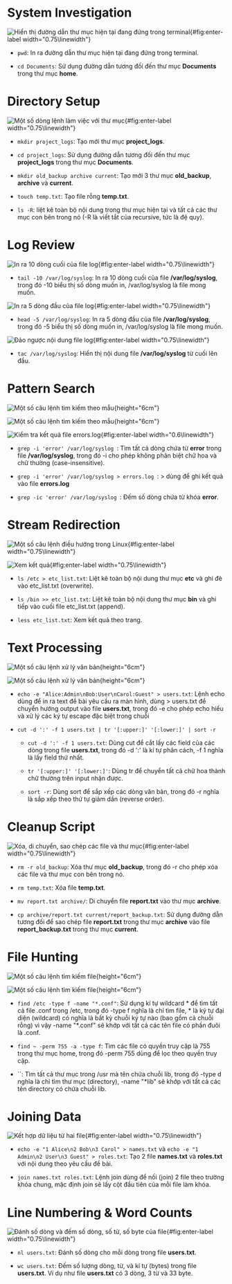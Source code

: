 # System Investigation

![Hiển thị đường dẫn thư mục hiện tại đang đứng trong
terminal](https://drive.google.com/uc?export=view&id=1LofxNbe95GmEJGT89BTlmQrq_41XevjC){#fig:enter-label width="0.75\\linewidth"}

-   `pwd`: In ra đường dẫn thư mục hiện tại đang đứng trong terminal.

-   `cd Documents`: Sử dụng đường dẫn tương đối đến thư mục
    **Documents** trong thư mục **home**.

# Directory Setup

![Một số dòng lệnh làm việc với thư mục](img/task2.png){#fig:enter-label
width="0.75\\linewidth"}

-   `mkdir project_logs`: Tạo mới thư mục **project_logs**.

-   `cd project_logs`: Sử dụng đường dẫn tương đối đến thư mục
    **project_logs** trong thư mục **Documents**.

-   `mkdir old_backup archive current`: Tạo mới 3 thư mục
    **old_backup**, **archive** và **current**.

-   `touch temp.txt`: Tạo file rỗng **temp.txt**.

-   `ls -R`: liệt kê toàn bộ nội dung trong thư mục hiện tại và tất cả
    các thư mục con bên trong nó (-R là viết tắt của recursive, tức là
    đệ quy).

# Log Review

![In ra 10 dòng cuối của file log](img/task3_1.png){#fig:enter-label
width="0.75\\linewidth"}

-   `tail -10 /var/log/syslog`: In ra 10 dòng cuối của file
    **/var/log/syslog**, trong đó -10 biểu thị số dòng muốn in,
    /var/log/syslog là file mong muốn.

![In ra 5 dòng đầu của file log](img/task3_2.png){#fig:enter-label
width="0.75\\linewidth"}

-   `head -5 /var/log/syslog`: In ra 5 dòng đầu của file
    **/var/log/syslog**, trong đó -5 biểu thị số dòng muốn in,
    /var/log/syslog là file mong muốn.

![Đảo ngược nội dung file log](img/task3_3.png){#fig:enter-label
width="0.75\\linewidth"}

-   `tac /var/log/syslog`: Hiển thị nội dung file **/var/log/syslog** từ
    cuối lên đầu.

# Pattern Search

![Một số câu lệnh tìm kiếm theo mẫu](img/task4_1.png){height="6cm"}

![Một số câu lệnh tìm kiếm theo mẫu](img/task4_2.png){height="6cm"}

![Kiểm tra kết quả file errors.log](img/task4_3.png){#fig:enter-label
width="0.6\\linewidth"}

-   `grep -i 'error' /var/log/syslog `: Tìm tất cả dòng chứa từ
    **error** trong file **/var/log/syslog**, trong đó -i cho phép không
    phân biệt chữ hoa và chữ thường (case-insensitive).

-   `grep -i 'error' /var/log/syslog > errors.log `: \> dùng để ghi kết
    quả vào file **errors.log**

-   `grep -ic 'error' /var/log/syslog `: Đếm số dòng chứa từ khóa
    **error**.

# Stream Redirection

![Một số câu lệnh điều hướng trong
Linux](img/task5_1.png){#fig:enter-label width="0.75\\linewidth"}

![Xem kết quả](img/task5_2.png){#fig:enter-label
width="0.75\\linewidth"}

-   `ls /etc > etc_list.txt`: Liệt kê toàn bộ nội dung thư mục **etc**
    và ghi đè vào etc_list.txt (overwrite).

-   `ls /bin >> etc_list.txt`: Liệt kê toàn bộ nội dung thư mục **bin**
    và ghi tiếp vào cuối file etc_list.txt (append).

-   `less etc_list.txt`: Xem kết quả theo trang.

# Text Processing

![Một số câu lệnh xử lý văn bản](img/task6_1.png){height="6cm"}

![Một số câu lệnh xử lý văn bản](img/task6_2.png){height="6cm"}

-   `echo -e "Alice:Admin\nBob:User\nCarol:Guest" > users.txt`: Lệnh
    echo dùng để in ra text đề bài yêu cầu ra màn hình, dùng \>
    users.txt để chuyển hướng output vào file **users.txt**, trong đó -e
    cho phép echo hiểu và xử lý các ký tự escape đặc biệt trong chuỗi

-   `cut -d ':' -f 1 users.txt | tr '[:upper:]' '[:lower:]' | sort -r`

    -   `cut -d ':' -f 1 users.txt`: Dùng cut để cắt lấy các field của
        các dòng trong file **users.txt**, trong đó -d ':' là kí tự phân
        cách, -f 1 nghĩa là lấy field thứ nhất.

    -   `tr '[:upper:]' '[:lower:]'`: Dùng tr để chuyển tất cả chữ hoa
        thành chữ thường trên input nhận được.

    -   `sort -r`: Dùng sort để sắp xếp các dòng văn bản, trong đó -r
        nghĩa là sắp xếp theo thứ tự giảm dần (reverse order).

# Cleanup Script

![Xóa, di chuyển, sao chép các file và thư
mục](img/task7.png){#fig:enter-label width="0.75\\linewidth"}

-   `rm -r old_backup`: Xóa thư mục **old_backup**, trong đó -r cho phép
    xóa các file và thư mục con bên trong nó.

-   `rm temp.txt`: Xóa file **temp.txt**.

-   `mv report.txt archive/`: Di chuyển file **report.txt** vào thư mục
    **archive**.

-   `cp archive/report.txt current/report_backup.txt`: Sử dụng đường dẫn
    tương đối để sao chép file **report.txt** trong thư mục **archive**
    vào file **report_backup.txt** trong thư mục **current**.

# File Hunting

![Một số câu lệnh tìm kiếm file](img/task8_1.png){height="6cm"}

![Một số câu lệnh tìm kiếm file](img/task8_2.png){height="6cm"}

-   `find /etc -type f -name "*.conf"`: Sử dụng kí tự wildcard \* để tìm
    tất cả file .conf trong /etc, trong đó -type f nghĩa là chỉ tìm
    file, \* là ký tự đại diện (wildcard) có nghĩa là bất kỳ chuỗi ký tự
    nào (bao gồm cả chuỗi rỗng) vì vậy -name \"\*.conf\" sẽ khớp với tất
    cả các tên file có phần đuôi là .conf.

-   `find ~ -perm 755 -a -type f`: Tìm các file có quyền truy cập là 755
    trong thư mục home, trong đó -perm 755 dùng để lọc theo quyền truy
    cập.

-   ``: Tìm tất cả thư mục trong /usr mà tên chứa chuỗi lib, trong đó
    -type d nghĩa là chỉ tìm thư mục (directory), -name \"\*lib\" sẽ
    khớp với tất cả các tên directory có chứa chuỗi lib.

# Joining Data

![Kết hợp dữ liệu từ hai file](img/task9.png){#fig:enter-label
width="0.75\\linewidth"}

-   `echo -e "1 Alice\n2 Bob\n3 Carol" > names.txt` và
    `echo -e "1 Admin\n2 User\n3 Guest" > roles.txt`: Tạo 2 file
    **names.txt** và **roles.txt** với nội dung theo yêu cầu đề bài.

-   `join names.txt roles.txt`: Lệnh join dùng để nối (join) 2 file theo
    trường khóa chung, mặc định join sẽ lấy cột đầu tiên của mỗi file
    làm khóa.

# Line Numbering & Word Counts

![Đánh số dòng và đếm số dòng, số từ, số byte của
file](img/task10.png){#fig:enter-label width="0.75\\linewidth"}

-   `nl users.txt`: Đánh số dòng cho mỗi dòng trong file **users.txt**.

-   `wc users.txt`: Đếm số lượng dòng, từ, và kí tự (bytes) trong file
    **users.txt**. Ví dụ như file **users.txt** có 3 dòng, 3 từ và 33
    byte.
